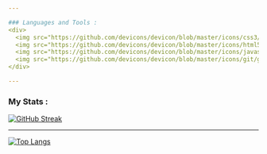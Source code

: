 ```yaml
---

### Languages and Tools :
<div>
  <img src="https://github.com/devicons/devicon/blob/master/icons/css3/css3-plain-wordmark.svg"  title="CSS3" alt="CSS" width="40" height="40"/>&nbsp;
  <img src="https://github.com/devicons/devicon/blob/master/icons/html5/html5-original.svg" title="HTML5" alt="HTML" width="40" height="40"/>&nbsp;
  <img src="https://github.com/devicons/devicon/blob/master/icons/javascript/javascript-original.svg" title="JavaScript" alt="JavaScript" width="40" height="40"/>&nbsp;
  <img src="https://github.com/devicons/devicon/blob/master/icons/git/git-original-wordmark.svg" title="Git" **alt="Git" width="40" height="40"/>
</div>

---
```


### My Stats :
[![GitHub Streak](https://github-readme-streak-stats.herokuapp.com/?user=DaffaAudyaPramana&theme=dark&background=000000)](https://git.io/streak-stats)

---

[![Top Langs](https://github-readme-stats.vercel.app/api/top-langs/?username=DaffaAudyaPramana&layout=compact&theme=vision-friendly-dark)](https://github.com/anuraghazra/github-readme-stats)
